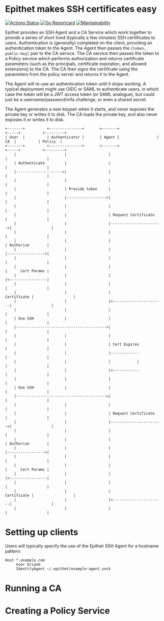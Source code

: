 # Epithet makes SSH certificates easy

[![Actions Status](https://github.com/brianm/epithet/workflows/build/badge.svg)](https://github.com/brianm/epithet/actions) [![Go Reportcard](https://goreportcard.com/badge/github.com/brianm/epithet)](https://goreportcard.com/report/github.com/brianm/epithet) [![Maintainability](https://api.codeclimate.com/v1/badges/3a4020265b38c175bdf0/maintainability)](https://codeclimate.com/github/brianm/epithet/maintainability)

Epithet provides an SSH Agent and a CA Service which work together to provide a series of short lived (typically a few minutes) SSH certificates to users. Authentication is (generally) completed on the client, providing an authentication token to the Agent. The Agent then passes the `{token, public-key}` pair to the CA service. The CA service then passes the token to a Policy service which performs authorization and returns certificate parameters (such as the principals, certificate expiration, and allowed extensions) to the CA. The CA then signs the certificate using the parameters from the policy server and returns it to the Agent.

The Agent will re-use an authentication token until it stops working. A typical deployment might use OIDC or SAML to authenticate users, in which case the token will be a JWT access token (or SAML analogue), but could just be a username/password/mfa challenge, or even a shared secret.

The Agent generates a new keypair when it starts, and never exposes the private key or writes it to disk. The CA loads the private key, and also never exposes it or writes it to disk.

```
+-------+          +---------------+       +-------+                 +-----+          +---------+
| User  |          | Authenticator |       | Agent |                 | CA  |          | Policy  |
+-------+          +---------------+       +-------+                 +-----+          +---------+
    |                      |                   |                        |                  |
    | Authenticate         |                   |                        |                  |
    |--------------------->|                   |                        |                  |
    |                      |                   |                        |                  |
    |                      | Provide token     |                        |                  |
    |                      |------------------>|                        |                  |
    |                      |                   |                        |                  |
    |                      |                   | Request Certificate    |                  |
    |                      |                   |----------------------->|                  |
    |                      |                   |                        |                  |
    |                      |                   |                        | Authorize        |
    |                      |                   |                        |----------------->|
    |                      |                   |                        |                  |
    |                      |                   |                        |      Cert Params |
    |                      |                   |                        |<-----------------|
    |                      |                   |                        |                  |
    |                      |                   |            Certificate |                  |
    |                      |                   |<-----------------------|                  |
    |                      |                   |                        |                  |
    | Use SSH              |                   |                        |                  |
    |----------------------------------------->|                        |                  |
    |                      |                   |                        |                  |
    |                      |                   | Cert Expires           |                  |
    |                      |                   |-------------           |                  |
    |                      |                   |            |           |                  |
    |                      |                   |<------------           |                  |
    |                      |                   |                        |                  |
    | Use SSH              |                   |                        |                  |
    |----------------------------------------->|                        |                  |
    |                      |                   |                        |                  |
    |                      |                   | Request Certificate    |                  |
    |                      |                   |----------------------->|                  |
    |                      |                   |                        |                  |
    |                      |                   |                        | Authorize        |
    |                      |                   |                        |----------------->|
    |                      |                   |                        |                  |
    |                      |                   |                        |      Cert Params |
    |                      |                   |                        |<-----------------|
    |                      |                   |                        |                  |
    |                      |                   |            Certificate |                  |
    |                      |                   |<-----------------------|                  |
    |                      |                   |                        |                  |
```

# Setting up clients

Users will typically specify the use of the Epithet SSH Agent for a hostname pattern:

```
Host *.example.com
     User brianm
     IdentityAgent ~/.epithet/example-agent.sock
```

# Running a CA

# Creating a Policy Service



